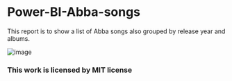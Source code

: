 # Power-BI-Abba-songs

This report is to show a list of Abba songs also grouped by release year and albums.

![image](https://github.com/user-attachments/assets/d6547ffd-db3e-4860-afbd-359da6e3fbe2)

### This work is licensed by MIT license
